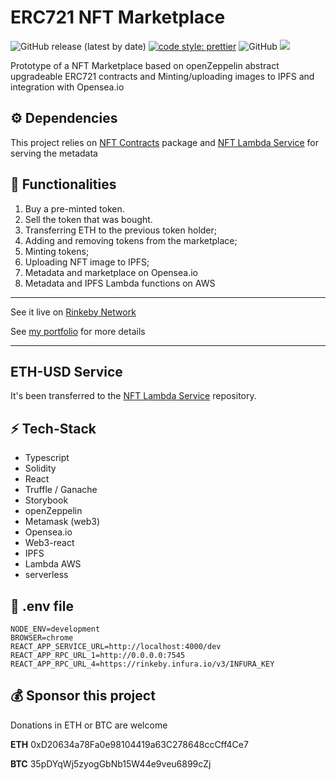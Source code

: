 # ERC721 NFT Marketplace 

![GitHub release (latest by date)](https://img.shields.io/github/v/release/silviopaganini/nft-market?style=round)
[![code style: prettier](https://img.shields.io/badge/code_style-prettier-ff69b4.svg?style=round)](https://github.com/prettier/prettier)
![GitHub](https://img.shields.io/github/license/silviopaganini/nft-market?style=round)
![](https://img.shields.io/badge/Typescript-💪-blue)


Prototype of a NFT Marketplace based on openZeppelin abstract upgradeable ERC721 contracts and Minting/uploading images to IPFS and integration with Opensea.io

## ⚙️ Dependencies

This project relies on [NFT Contracts](https://github.com/silviopaganini/nft-contracts) package and [NFT Lambda Service](https://github.com/silviopaganini/nft-market-service) for serving the metadata

## 🔬 Functionalities

1. Buy a pre-minted token.
2. Sell the token that was bought.
3. Transferring ETH to the previous token holder;
4. Adding and removing tokens from the marketplace;
5. Minting tokens;
6. Uploading NFT image to IPFS;
7. Metadata and marketplace on Opensea.io
8. Metadata and IPFS Lambda functions on AWS

<hr />

See it live on [Rinkeby Network](https://nft.s2paganini.com) 

See [my portfolio](https://s2paganini.com/case/ckm0zl44o0w1i0a54lryryi1d) for more details 

<hr />

## ETH-USD Service

It's been transferred to the [NFT Lambda Service](https://github.com/silviopaganini/nft-market-service) repository.

## ⚡️ Tech-Stack

- Typescript
- Solidity
- React
- Truffle / Ganache
- Storybook
- openZeppelin
- Metamask (web3)
- Opensea.io
- Web3-react
- IPFS
- Lambda AWS
- serverless

## 🔧 .env file 

```
NODE_ENV=development
BROWSER=chrome
REACT_APP_SERVICE_URL=http://localhost:4000/dev
REACT_APP_RPC_URL_1=http://0.0.0.0:7545
REACT_APP_RPC_URL_4=https://rinkeby.infura.io/v3/INFURA_KEY

```

## 💰 Sponsor this project

Donations in ETH or BTC are welcome 

**ETH** 0xD20634a78Fa0e98104419a63C278648ccCff4Ce7

**BTC** 35pDYqWj5zyogGbNb15W44e9veu6899cZj